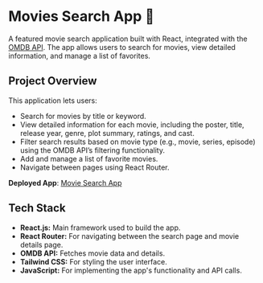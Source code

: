 # Movies Search App 🎥

A featured movie search application built with React, integrated with the [OMDB API](https://www.omdbapi.com/). The app allows users to search for movies, view detailed information, and manage a list of favorites.

## Project Overview

This application lets users:
- Search for movies by title or keyword.
- View detailed information for each movie, including the poster, title, release year, genre, plot summary, ratings, and cast.
- Filter search results based on movie type (e.g., movie, series, episode) using the OMDB API’s filtering functionality.
- Add and manage a list of favorite movies.
- Navigate between pages using React Router.

**Deployed App**: 
[Movie Search App]("https://movie-search-app-reactjs.netlify.app/")

## Tech Stack

- **React.js:** Main framework used to build the app.
- **React Router:** For navigating between the search page and movie details page.
- **OMDB API:** Fetches movie data and details.
- **Tailwind CSS:** For styling the user interface.
- **JavaScript:** For implementing the app's functionality and API calls.
